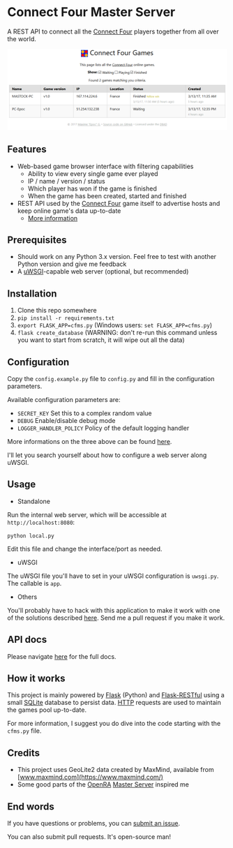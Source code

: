 # Connect Four Master Server

A REST API to connect all the [Connect Four](https://github.com/EpocDotFr/connectfour) players together
from all over the world.

<p align="center">
  <img src="https://raw.githubusercontent.com/EpocDotFr/connectfour-master-server/master/screenshot.png">
</p>

## Features

  - Web-based game browser interface with filtering capabilities
    - Ability to view every single game ever played
    - IP / name / version / status
    - Which player has won if the game is finished
    - When the game has been created, started and finished
  - REST API used by the [Connect Four](https://github.com/EpocDotFr/connectfour) game itself to advertise hosts and keep online game's data up-to-date
    - [More information](https://github.com/EpocDotFr/connectfour-master-server/blob/master/api.md)

## Prerequisites

  - Should work on any Python 3.x version. Feel free to test with another Python version and give me feedback
  - A [uWSGI](https://uwsgi-docs.readthedocs.io/en/latest/)-capable web server (optional, but recommended)

## Installation

  1. Clone this repo somewhere
  2. `pip install -r requirements.txt`
  3. `export FLASK_APP=cfms.py` (Windows users: `set FLASK_APP=cfms.py`)
  4. `flask create_database` (WARNING: don't re-run this command unless you want to start from scratch, it will wipe out all the data)

## Configuration

Copy the `config.example.py` file to `config.py` and fill in the configuration parameters.

Available configuration parameters are:

  - `SECRET_KEY` Set this to a complex random value
  - `DEBUG` Enable/disable debug mode
  - `LOGGER_HANDLER_POLICY` Policy of the default logging handler

More informations on the three above can be found [here](http://flask.pocoo.org/docs/0.12/config/#builtin-configuration-values).

I'll let you search yourself about how to configure a web server along uWSGI.

## Usage

  - Standalone

Run the internal web server, which will be accessible at `http://localhost:8080`:

```
python local.py
```

Edit this file and change the interface/port as needed.

  - uWSGI

The uWSGI file you'll have to set in your uWSGI configuration is `uwsgi.py`. The callable is `app`.

  - Others

You'll probably have to hack with this application to make it work with one of the solutions described
[here](http://flask.pocoo.org/docs/0.12/deploying/). Send me a pull request if you make it work.

## API docs

Please navigate [here](https://github.com/EpocDotFr/connectfour-master-server/blob/master/api.md) for the full docs.

## How it works

This project is mainly powered by [Flask](http://flask.pocoo.org/) (Python) and [Flask-RESTful](https://flask-restful.readthedocs.io/)
using a small [SQLite](https://en.wikipedia.org/wiki/SQLite) database to persist data. 
[HTTP](https://en.wikipedia.org/wiki/Hypertext_Transfer_Protocol) requests are used to maintain the
games pool up-to-date.

For more information, I suggest you do dive into the code starting with the `cfms.py` file.

## Credits

  - This project uses GeoLite2 data created by MaxMind, available from [www.maxmind.com](https://www.maxmind.com/)
  - Some good parts of the [OpenRA](https://github.com/OpenRA/OpenRA) [Master Server](https://github.com/OpenRA/OpenRAMasterServer) inspired me

## End words

If you have questions or problems, you can [submit an issue](https://github.com/EpocDotFr/connectfour-master-server/issues).

You can also submit pull requests. It's open-source man!
